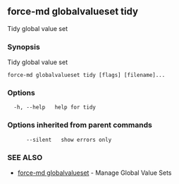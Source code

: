 ## force-md globalvalueset tidy

Tidy global value set

### Synopsis

Tidy global value set

```
force-md globalvalueset tidy [flags] [filename]...
```

### Options

```
  -h, --help   help for tidy
```

### Options inherited from parent commands

```
      --silent   show errors only
```

### SEE ALSO

* [force-md globalvalueset](force-md_globalvalueset.md)	 - Manage Global Value Sets


